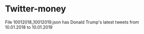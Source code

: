 # Twitter-money

File 10012018_10012019.json has Donald Trump's latest tweets from 10.01.2018 to 10.01.2019
